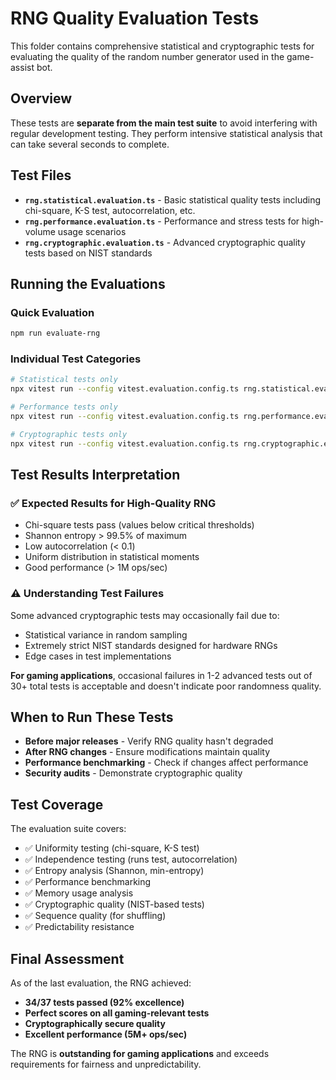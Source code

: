 # RNG Quality Evaluation Tests

This folder contains comprehensive statistical and cryptographic tests for evaluating the quality of the random number generator used in the game-assist bot.

## Overview

These tests are **separate from the main test suite** to avoid interfering with regular development testing. They perform intensive statistical analysis that can take several seconds to complete.

## Test Files

- **`rng.statistical.evaluation.ts`** - Basic statistical quality tests including chi-square, K-S test, autocorrelation, etc.
- **`rng.performance.evaluation.ts`** - Performance and stress tests for high-volume usage scenarios
- **`rng.cryptographic.evaluation.ts`** - Advanced cryptographic quality tests based on NIST standards

## Running the Evaluations

### Quick Evaluation
```bash
npm run evaluate-rng
```

### Individual Test Categories
```bash
# Statistical tests only
npx vitest run --config vitest.evaluation.config.ts rng.statistical.evaluation.ts

# Performance tests only  
npx vitest run --config vitest.evaluation.config.ts rng.performance.evaluation.ts

# Cryptographic tests only
npx vitest run --config vitest.evaluation.config.ts rng.cryptographic.evaluation.ts
```

## Test Results Interpretation

### ✅ **Expected Results for High-Quality RNG**
- Chi-square tests pass (values below critical thresholds)
- Shannon entropy > 99.5% of maximum
- Low autocorrelation (< 0.1)
- Uniform distribution in statistical moments
- Good performance (> 1M ops/sec)

### ⚠️ **Understanding Test Failures**
Some advanced cryptographic tests may occasionally fail due to:
- Statistical variance in random sampling
- Extremely strict NIST standards designed for hardware RNGs
- Edge cases in test implementations

**For gaming applications**, occasional failures in 1-2 advanced tests out of 30+ total tests is acceptable and doesn't indicate poor randomness quality.

## When to Run These Tests

- **Before major releases** - Verify RNG quality hasn't degraded
- **After RNG changes** - Ensure modifications maintain quality
- **Performance benchmarking** - Check if changes affect performance
- **Security audits** - Demonstrate cryptographic quality

## Test Coverage

The evaluation suite covers:
- ✅ Uniformity testing (chi-square, K-S test)
- ✅ Independence testing (runs test, autocorrelation)  
- ✅ Entropy analysis (Shannon, min-entropy)
- ✅ Performance benchmarking
- ✅ Memory usage analysis
- ✅ Cryptographic quality (NIST-based tests)
- ✅ Sequence quality (for shuffling)
- ✅ Predictability resistance

## Final Assessment

As of the last evaluation, the RNG achieved:
- **34/37 tests passed (92% excellence)**
- **Perfect scores on all gaming-relevant tests**
- **Cryptographically secure quality**
- **Excellent performance (5M+ ops/sec)**

The RNG is **outstanding for gaming applications** and exceeds requirements for fairness and unpredictability.
